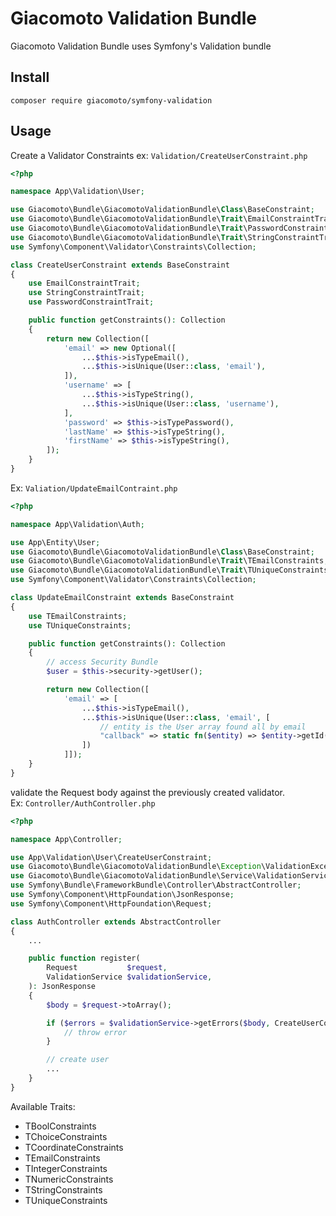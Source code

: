 # Giacomoto Validation Bundle
Giacomoto Validation Bundle uses Symfony's Validation bundle

## Install
```
composer require giacomoto/symfony-validation
```

## Usage
Create a Validator Constraints ex: ```Validation/CreateUserConstraint.php```
```php
<?php

namespace App\Validation\User;

use Giacomoto\Bundle\GiacomotoValidationBundle\Class\BaseConstraint;
use Giacomoto\Bundle\GiacomotoValidationBundle\Trait\EmailConstraintTrait;
use Giacomoto\Bundle\GiacomotoValidationBundle\Trait\PasswordConstraintTrait;
use Giacomoto\Bundle\GiacomotoValidationBundle\Trait\StringConstraintTrait;
use Symfony\Component\Validator\Constraints\Collection;

class CreateUserConstraint extends BaseConstraint
{
    use EmailConstraintTrait;
    use StringConstraintTrait;
    use PasswordConstraintTrait;

    public function getConstraints(): Collection
    {
        return new Collection([
            'email' => new Optional([
                ...$this->isTypeEmail(),
                ...$this->isUnique(User::class, 'email'),
            ]),
            'username' => [
                ...$this->isTypeString(),
                ...$this->isUnique(User::class, 'username'),
            ],
            'password' => $this->isTypePassword(),
            'lastName' => $this->isTypeString(),
            'firstName' => $this->isTypeString(),
        ]);
    }
}
```
Ex: ```Valiation/UpdateEmailContraint.php```
```php
<?php

namespace App\Validation\Auth;

use App\Entity\User;
use Giacomoto\Bundle\GiacomotoValidationBundle\Class\BaseConstraint;
use Giacomoto\Bundle\GiacomotoValidationBundle\Trait\TEmailConstraints;
use Giacomoto\Bundle\GiacomotoValidationBundle\Trait\TUniqueConstraints;
use Symfony\Component\Validator\Constraints\Collection;

class UpdateEmailConstraint extends BaseConstraint
{
    use TEmailConstraints;
    use TUniqueConstraints;

    public function getConstraints(): Collection
    {
        // access Security Bundle
        $user = $this->security->getUser();

        return new Collection([
            'email' => [
                ...$this->isTypeEmail(),
                ...$this->isUnique(User::class, 'email', [
                    // entity is the User array found all by email
                    "callback" => static fn($entity) => $entity->getId() != $user->getUserIdentifier()
                ])
            ]]);
    }
}
```
validate the Request body against the previously created validator.<br>
Ex: ```Controller/AuthController.php```
```php
<?php

namespace App\Controller;

use App\Validation\User\CreateUserConstraint;
use Giacomoto\Bundle\GiacomotoValidationBundle\Exception\ValidationException;
use Giacomoto\Bundle\GiacomotoValidationBundle\Service\ValidationService;
use Symfony\Bundle\FrameworkBundle\Controller\AbstractController;
use Symfony\Component\HttpFoundation\JsonResponse;
use Symfony\Component\HttpFoundation\Request;

class AuthController extends AbstractController
{
    ...

    public function register(
        Request           $request,
        ValidationService $validationService,
    ): JsonResponse
    {
        $body = $request->toArray();

        if ($errors = $validationService->getErrors($body, CreateUserConstraint::class)) {
            // throw error
        }

        // create user
        ...
    }
}
```
Available Traits:
- TBoolConstraints
- TChoiceConstraints
- TCoordinateConstraints
- TEmailConstraints
- TIntegerConstraints
- TNumericConstraints
- TStringConstraints
- TUniqueConstraints
